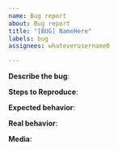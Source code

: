 ```yaml
---
name: Bug report
about: Bug report
title: "[BUG] NameHere"
labels: bug
assignees: whateverusername0

---
```


<!-- Before reporting anything, see Common issues - https://github.com/whateverusername0/VRTRAKILL/wiki/Common-issues -->

**Describe the bug**:
<!-- A clear and concise description of what the bug is. -->

**Steps to Reproduce**:
<!-- 1. Do this
2. Do that
3. See error -->

**Expected behavior**:
<!-- What you expected to happen. -->

**Real behavior**:
<!-- What actually happened. -->

**Media**:
<!-- Add screenshots / videos to help explain your problem (unnecessary, but **highly recommended**).  
Also please add log files so that i can get a better understanding of the problem.
The logs are located in "ULTRAKILL/BepInEx/LogOutput.log" and "&USERPROFILE%\AppData\LocalLow\Hakita\ULTRAKILL\Player.log" -->

<!-- Additional info:
 - Headset: [e.g. Oculus Quest 1/2, HTC Vive, Valve Index]
 - Intermediate software (if using Quest) [e.g. Virtual Desktop, ALVR, Oculus Link]
Whatever you want me to know about
Add any other context about the problem here. For example, did you try to fix it yourself? If yes, how? -->

